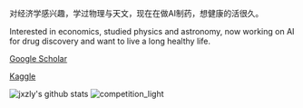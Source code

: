 对经济学感兴趣，学过物理与天文，现在在做AI制药，想健康的活很久。

Interested in economics, studied physics and astronomy, now working on AI for drug discovery and want to live a long healthy life.

[Google Scholar](https://scholar.google.com/citations?user=BCeSqgoAAAAJ&hl=en)

[Kaggle](www.kaggle.com)

![jxzly's github stats](https://github-readme-stats.vercel.app/api?username=jxzly&show_icons=true&hide_border=true)
![competition_light](https://road-to-kaggle-grandmaster.vercel.app/api/badges/daishu/competition/light)
